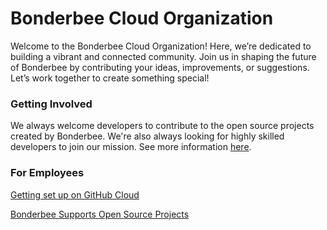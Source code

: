 # Bonderbee Cloud Organization

Welcome to the Bonderbee Cloud Organization! Here, we’re dedicated to building a vibrant and connected community. Join us in shaping the future of Bonderbee by contributing your ideas, improvements, or suggestions. Let’s work together to create something special!

### Getting Involved

We always welcome developers to contribute to the open source projects created by Bonderbee. We're also always looking for highly skilled developers to join our mission. See more information [here](https://corp.bonderbee.com).

### For Employees

[Getting set up on GitHub Cloud](https://ego.bonderbee.com/github-cloud-setup)

[Bonderbee Supports Open Source Projects](https://ego.bonderbee.com/osp)

